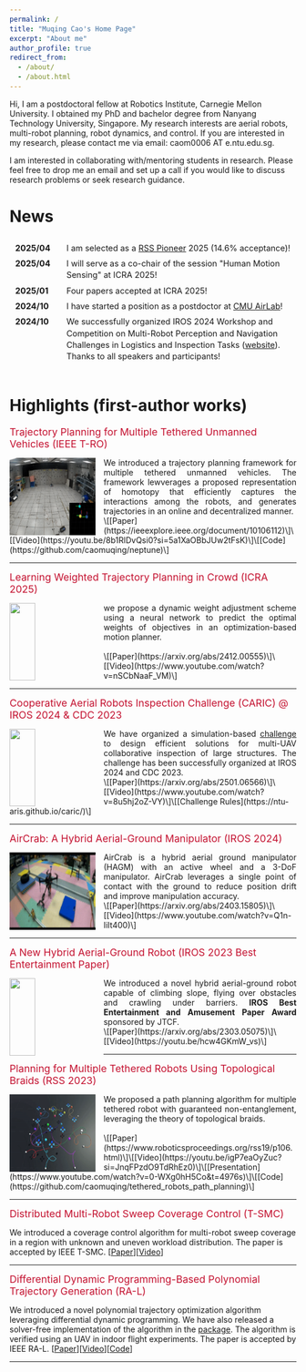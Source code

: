 ```yaml
---
permalink: /
title: "Muqing Cao's Home Page"
excerpt: "About me"
author_profile: true
redirect_from: 
  - /about/
  - /about.html
---
```


Hi, I am a postdoctoral fellow at Robotics Institute, Carnegie Mellon University. I obtained my PhD and bachelor degree from Nanyang Technology University, Singapore. My research interests are aerial robots, multi-robot planning, robot dynamics, and control. If you are interested in my research, please contact me via email: caom0006 AT e.ntu.edu.sg.

<span style="background-color: white;">I am interested in collaborating with/mentoring students in research. Please feel free to drop me an email and set up a call if you would like to discuss research problems or seek research guidance.</span>

News
======
<div style="max-height: 200px; overflow-y: auto; padding: 10px;">
    <ul style="list-style-type: none; padding-left: 0; font-size: 0.9rem; line-height: 1.4; margin: 0;">
        <li style="display: flex; gap: 10px; margin-bottom: 0.5em;">
            <div style="flex: 0 0 80px; font-weight: bold;">2025/04</div>
            <div style="flex: 1;">I am selected as a <a href="https://roboticsconference.org/program/pioneers/">RSS Pioneer</a> 2025 (14.6% acceptance)!</div>
        </li>
        <li style="display: flex; gap: 10px; margin-bottom: 0.5em;">
            <div style="flex: 0 0 80px; font-weight: bold;">2025/04</div>
            <div style="flex: 1;">I will serve as a co-chair of the session "Human Motion Sensing" at ICRA 2025!</div>
        </li>
        <li style="display: flex; gap: 10px; margin-bottom: 0.5em;">
            <div style="flex: 0 0 80px; font-weight: bold;">2025/01</div>
            <div style="flex: 1;">Four papers accepted at ICRA 2025!</div>
        </li>
        <li style="display: flex; gap: 10px; margin-bottom: 0.5em;">
            <div style="flex: 0 0 80px; font-weight: bold;">2024/10</div>
            <div style="flex: 1;">I have started a position as a postdoctor at <a href="https://theairlab.org/">CMU AirLab</a>!</div>
        </li>
        <li style="display: flex; gap: 10px; margin-bottom: 0.5em;">
            <div style="flex: 0 0 80px; font-weight: bold;">2024/10</div>
            <div style="flex: 1;">We successfully organized IROS 2024 Workshop and Competition on Multi-Robot Perception and Navigation Challenges in Logistics and Inspection Tasks (<a href="https://www.iros2024-cartin.com/">website</a>). Thanks to all speakers and participants!</div>
        </li>
        <li style="display: flex; gap: 10px; margin-bottom: 0.5em;">
            <div style="flex: 0 0 80px; font-weight: bold;">2024/06</div>
            <div style="flex: 1;">We are organizing the Cooperative Aerial Robots Inspection Challenge (CARIC) (<a href="https://ntu-aris.github.io/caric/">website</a>) in conjunction with IROS 2024 Workshop!</div>
        </li>
        <li style="display: flex; gap: 10px; margin-bottom: 0.5em;">
            <div style="flex: 0 0 80px; font-weight: bold;">2024/06</div>
            <div style="flex: 1;">Our paper on a novel <a href="https://www.youtube.com/watch?v=Q1n-IiIt400">hybrid aerial-ground manipulator</a> has been accepted by IROS 2024!</div>
        </li>
        <li style="display: flex; gap: 10px; margin-bottom: 0.5em;">
            <div style="flex: 0 0 80px; font-weight: bold;">2023/10</div>
            <div style="flex: 1;">Our paper on a novel <a href="https://youtu.be/hcw4GKmW_vs">hybrid aerial-ground robot</a> has been awarded the <strong>IROS 2023 Best Entertainment Paper</strong>!</div>
        </li>
        <li style="display: flex; gap: 10px; margin-bottom: 0.5em;">
            <div style="flex: 0 0 80px; font-weight: bold;">2023/03</div>
            <div style="flex: 1;">Our paper on <a href="https://ieeexplore.ieee.org/document/10106112">trajectory planning multi-tethered robots</a> has been accepted by <strong>T-RO</strong>!</div>
        </li>
    </ul>
</div>

<div style="height: 20px;"></div> <!-- Adds extra blank space -->

Highlights (first-author works)
======
<span style="color:#C41230; font-size: 1.1rem">Trajectory Planning for Multiple Tethered Unmanned Vehicles (IEEE T-RO)</span>

<img style="float: left; margin-right: 1em; width:30%; height:136px; overflow: hidden;" src="images/rss2.gif">
<div style="text-align: justify">We introduced a trajectory planning framework for multiple tethered unmanned vehicles. The framework lewverages a proposed representation of homotopy that efficiently captures the interactions among the robots, and generates trajectories in an online and decentralized manner.</div>\[[Paper](https://ieeexplore.ieee.org/document/10106112)\]\[[Video](https://youtu.be/8b1RlDvQsi0?si=5a1XaOBbJUw2tFsK)\]\[[Code](https://github.com/caomuqing/neptune)\]
<hr style="border:3px light blue; text-align:center">

<span style="color:#C41230; font-size: 1.1rem">Learning Weighted Trajectory Planning in Crowd (ICRA 2025)</span>

<img style="float: left; margin-right: 1em; width:30%; height:136px; overflow: hidden;" src="images/learning-planning.gif" width="38%" height="5">
<div style="text-align: justify">we
      propose a dynamic weight adjustment scheme using a neural network to predict the optimal weights of objectives in an optimization-based motion planner.</div><br>
\[[Paper](https://arxiv.org/abs/2412.00555)\]\[[Video](https://www.youtube.com/watch?v=nSCbNaaF_VM)\]
<br>
<hr style="border:3px light blue; text-align:center">

<span style="color:#C41230; font-size: 1.1rem">Cooperative Aerial Robots Inspection Challenge (CARIC) @ IROS 2024 & CDC 2023</span>

<img style="float: left; margin-right: 1em; width:30%; height:136px; overflow: hidden;" src="images/caric1.gif" width="38%" height="5">
<div style="text-align: justify">We have organized a simulation-based <a href="https://ntu-aris.github.io/caric/">challenge</a> to design efficient solutions for multi-UAV collaborative inspection of large structures. The challenge has been successfully organized at IROS 2024 and CDC 2023.</div>
\[[Paper](https://arxiv.org/abs/2501.06566)\]\[[Video](https://www.youtube.com/watch?v=8u5hj2oZ-VY)\]\[[Challenge Rules](https://ntu-aris.github.io/caric/)\]
<hr style="border:3px light blue; text-align:center">

<span style="color:#C41230; font-size: 1.1rem">AirCrab: A Hybrid Aerial-Ground Manipulator (IROS 2024)</span>

<img style="float: left; margin-right: 1em; width:30%; height:136px; overflow: hidden;" src="images/aircrab.gif" width="38%" height="5">
<div style="text-align: justify">AirCrab is a hybrid aerial ground manipulator (HAGM) with an active wheel and a 3-DoF manipulator. AirCrab leverages a single point of contact with the ground to reduce position drift and improve manipulation accuracy.</div>
\[[Paper](https://arxiv.org/abs/2403.15805)\]\[[Video](https://www.youtube.com/watch?v=Q1n-IiIt400)\]
<hr style="border:3px light blue; text-align:center">

<span style="color:#C41230; font-size: 1.1rem">A New Hybrid Aerial-Ground Robot (IROS 2023 Best Entertainment Paper)</span>

<img style="float: left; margin-right: 1em; width:30%; height:136px; overflow: hidden;" src="images/doublebee1.gif" width="38%" height="5">
<div style="text-align: justify">We introduced a novel hybrid aerial-ground robot capable of climbing slope, flying over obstacles and crawling under barriers. <strong>IROS Best Entertainment and Amusement Paper Award</strong> sponsored by JTCF.</div>
\[[Paper](https://arxiv.org/abs/2303.05075)\]\[[Video](https://youtu.be/hcw4GKmW_vs)\]
<br>
<hr style="border:3px light blue; text-align:center">

<span style="color:#C41230; font-size: 1.1rem">Planning for Multiple Tethered Robots Using Topological Braids (RSS 2023)</span>

<img style="float: left; margin-right: 1em; width:30%; height:136px; overflow: hidden;" src="images/rss1.gif">
<div style="text-align: justify">We proposed a path planning algorithm for multiple tethered robot with guaranteed non-entanglement, leveraging the theory of topological braids.</div><br>
\[[Paper](https://www.roboticsproceedings.org/rss19/p106.html)\]\[[Video](https://youtu.be/igP7eaOyZuc?si=JnqFPzdO9TdRhEz0)\]\[[Presentation](https://www.youtube.com/watch?v=0-WXg0hH5Co&t=4976s)\]\[[Code](https://github.com/caomuqing/tethered_robots_path_planning)\]
<hr style="border:3px light blue; text-align:center">


<span style="color:#C41230; font-size: 1.1rem">Distributed Multi-Robot Sweep Coverage Control (T-SMC)</span>

We introduced a coverage control algorithm for multi-robot sweep coverage in a region with unknown and uneven workload distribution. The paper is accepted by IEEE T-SMC. \[[Paper](https://ieeexplore.ieee.org/document/10168201)\]\[[Video](https://youtu.be/nBXupDJ9x94?si=JUgQYje5BrFEth6z)\]

<hr style="border:3px light blue; text-align:center">

<span style="color:#C41230; font-size: 1.1rem">Differential Dynamic Programming-Based Polynomial Trajectory Generation (RA-L)</span>

We introduced a novel polynomial trajectory optimization algorithm leveraging differential dynamic programming. We have also released a solver-free implementation of the algorithm in the [package](https://github.com/ntu-caokun/DIRECT). The algorithm is verified using an UAV in indoor flight experiments. The paper is accepted by IEEE RA-L. \[[Paper](https://ieeexplore.ieee.org/document/9681227)\]\[[Video](https://youtu.be/BM8_ABM_2VM?si=NYmO9b82DaAmkFiN)\]\[[Code](https://github.com/ntu-caokun/DIRECT)\]

<hr style="border:3px light blue; text-align:center">

<div style="width: 300px; height: 200px; overflow: hidden;">
  <script type="text/javascript" id="clustrmaps" src="//clustrmaps.com/map_v2.js?d=RLTHMJODgsVMxCoP0v1Ov2xfZV6-EyjiNuJjykzEnR8&cl=ffffff&w=a"></script>
</div>